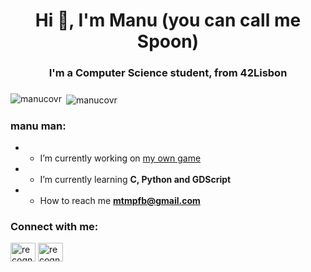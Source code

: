 <h1 align="center">Hi 👋, I'm Manu (you can call me Spoon)</h1>
<h3 align="center">I'm a Computer Science student, from 42Lisbon</h3>

###


<p><img align="left" src="https://github-readme-stats.vercel.app/api/top-langs?username=manucovr&show_icons=true&locale=en&layout=compact" alt="manucovr" /></p>

<p>&nbsp;<img align="center" src="https://github-readme-stats.vercel.app/api?username=manucovr&show_icons=true&locale=en" alt="manucovr" /></p>



<h3 align="left">manu man:</h3>

- - I’m currently working on [my own game](https://github.com/ManuCovr/Behind)

- - I’m currently learning **C, Python and GDScript**

- - How to reach me **mtmpfb@gmail.com**

<h3 align="left">Connect with me:</h3>
<p align="left">
<a href="https://twitter.com/recognizz" target="blank"><img align="center" src="https://raw.githubusercontent.com/rahuldkjain/github-profile-readme-generator/master/src/images/icons/Social/twitter.svg" alt="recognizz" height="30" width="40" /></a>
<a href="https://instagram.com/recognizz" target="blank"><img align="center" src="https://raw.githubusercontent.com/rahuldkjain/github-profile-readme-generator/master/src/images/icons/Social/instagram.svg" alt="recognizz" height="30" width="40" /></a>
</p>


